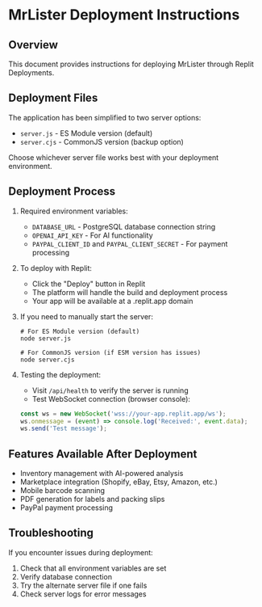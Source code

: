 # MrLister Deployment Instructions

## Overview
This document provides instructions for deploying MrLister through Replit Deployments.

## Deployment Files
The application has been simplified to two server options:
- `server.js` - ES Module version (default)
- `server.cjs` - CommonJS version (backup option)

Choose whichever server file works best with your deployment environment.

## Deployment Process
1. Required environment variables:
   - `DATABASE_URL` - PostgreSQL database connection string
   - `OPENAI_API_KEY` - For AI functionality
   - `PAYPAL_CLIENT_ID` and `PAYPAL_CLIENT_SECRET` - For payment processing

2. To deploy with Replit:
   - Click the "Deploy" button in Replit
   - The platform will handle the build and deployment process
   - Your app will be available at a .replit.app domain

3. If you need to manually start the server:
   ```
   # For ES Module version (default)
   node server.js
   
   # For CommonJS version (if ESM version has issues)
   node server.cjs
   ```

4. Testing the deployment:
   - Visit `/api/health` to verify the server is running
   - Test WebSocket connection (browser console):
   ```javascript
   const ws = new WebSocket('wss://your-app.replit.app/ws');
   ws.onmessage = (event) => console.log('Received:', event.data);
   ws.send('Test message');
   ```

## Features Available After Deployment
- Inventory management with AI-powered analysis
- Marketplace integration (Shopify, eBay, Etsy, Amazon, etc.)
- Mobile barcode scanning
- PDF generation for labels and packing slips
- PayPal payment processing

## Troubleshooting
If you encounter issues during deployment:
1. Check that all environment variables are set
2. Verify database connection
3. Try the alternate server file if one fails
4. Check server logs for error messages